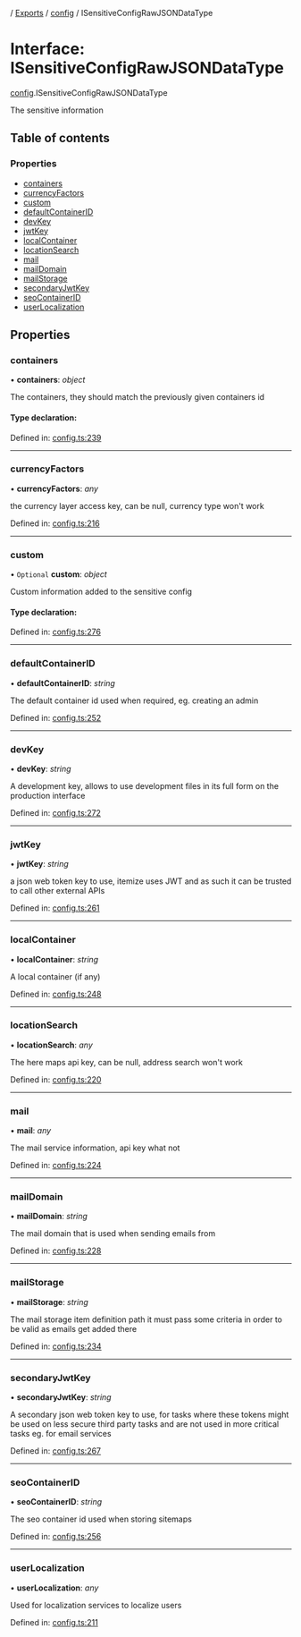 [](../README.md) / [Exports](../modules.md) / [config](../modules/config.md) / ISensitiveConfigRawJSONDataType

# Interface: ISensitiveConfigRawJSONDataType

[config](../modules/config.md).ISensitiveConfigRawJSONDataType

The sensitive information

## Table of contents

### Properties

- [containers](config.isensitiveconfigrawjsondatatype.md#containers)
- [currencyFactors](config.isensitiveconfigrawjsondatatype.md#currencyfactors)
- [custom](config.isensitiveconfigrawjsondatatype.md#custom)
- [defaultContainerID](config.isensitiveconfigrawjsondatatype.md#defaultcontainerid)
- [devKey](config.isensitiveconfigrawjsondatatype.md#devkey)
- [jwtKey](config.isensitiveconfigrawjsondatatype.md#jwtkey)
- [localContainer](config.isensitiveconfigrawjsondatatype.md#localcontainer)
- [locationSearch](config.isensitiveconfigrawjsondatatype.md#locationsearch)
- [mail](config.isensitiveconfigrawjsondatatype.md#mail)
- [mailDomain](config.isensitiveconfigrawjsondatatype.md#maildomain)
- [mailStorage](config.isensitiveconfigrawjsondatatype.md#mailstorage)
- [secondaryJwtKey](config.isensitiveconfigrawjsondatatype.md#secondaryjwtkey)
- [seoContainerID](config.isensitiveconfigrawjsondatatype.md#seocontainerid)
- [userLocalization](config.isensitiveconfigrawjsondatatype.md#userlocalization)

## Properties

### containers

• **containers**: *object*

The containers, they should match the previously given
containers id

#### Type declaration:

Defined in: [config.ts:239](https://github.com/onzag/itemize/blob/55e63f2c/config.ts#L239)

___

### currencyFactors

• **currencyFactors**: *any*

the currency layer access key,
can be null, currency type won't work

Defined in: [config.ts:216](https://github.com/onzag/itemize/blob/55e63f2c/config.ts#L216)

___

### custom

• `Optional` **custom**: *object*

Custom information added to the sensitive config

#### Type declaration:

Defined in: [config.ts:276](https://github.com/onzag/itemize/blob/55e63f2c/config.ts#L276)

___

### defaultContainerID

• **defaultContainerID**: *string*

The default container id used when required, eg. creating an admin

Defined in: [config.ts:252](https://github.com/onzag/itemize/blob/55e63f2c/config.ts#L252)

___

### devKey

• **devKey**: *string*

A development key, allows to use development files in its full form on the production
interface

Defined in: [config.ts:272](https://github.com/onzag/itemize/blob/55e63f2c/config.ts#L272)

___

### jwtKey

• **jwtKey**: *string*

a json web token key to use, itemize uses JWT and as such it can be trusted
to call other external APIs

Defined in: [config.ts:261](https://github.com/onzag/itemize/blob/55e63f2c/config.ts#L261)

___

### localContainer

• **localContainer**: *string*

A local container (if any)

Defined in: [config.ts:248](https://github.com/onzag/itemize/blob/55e63f2c/config.ts#L248)

___

### locationSearch

• **locationSearch**: *any*

The here maps api key, can be null, address search won't work

Defined in: [config.ts:220](https://github.com/onzag/itemize/blob/55e63f2c/config.ts#L220)

___

### mail

• **mail**: *any*

The mail service information, api key what not

Defined in: [config.ts:224](https://github.com/onzag/itemize/blob/55e63f2c/config.ts#L224)

___

### mailDomain

• **mailDomain**: *string*

The mail domain that is used when sending emails from

Defined in: [config.ts:228](https://github.com/onzag/itemize/blob/55e63f2c/config.ts#L228)

___

### mailStorage

• **mailStorage**: *string*

The mail storage item definition path
it must pass some criteria in order to be valid
as emails get added there

Defined in: [config.ts:234](https://github.com/onzag/itemize/blob/55e63f2c/config.ts#L234)

___

### secondaryJwtKey

• **secondaryJwtKey**: *string*

A secondary json web token key to use, for tasks where these tokens might be
used on less secure third party tasks and are not used in more critical tasks
eg. for email services

Defined in: [config.ts:267](https://github.com/onzag/itemize/blob/55e63f2c/config.ts#L267)

___

### seoContainerID

• **seoContainerID**: *string*

The seo container id used when storing sitemaps

Defined in: [config.ts:256](https://github.com/onzag/itemize/blob/55e63f2c/config.ts#L256)

___

### userLocalization

• **userLocalization**: *any*

Used for localization services to localize users

Defined in: [config.ts:211](https://github.com/onzag/itemize/blob/55e63f2c/config.ts#L211)
